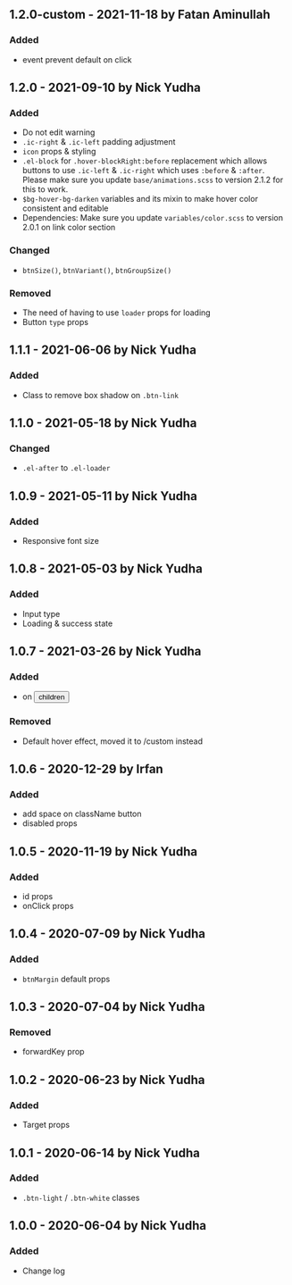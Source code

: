 ## 1.2.0-custom - 2021-11-18 by Fatan Aminullah

### Added

- event prevent default on click

## 1.2.0 - 2021-09-10 by Nick Yudha

### Added

- Do not edit warning
- `.ic-right` & `.ic-left` padding adjustment
- `icon` props & styling
- `.el-block` for `.hover-blockRight:before` replacement which allows buttons to use `.ic-left` & `.ic-right` which uses `:before` & `:after`. Please make sure you update `base/animations.scss` to version 2.1.2 for this to work.
- `$bg-hover-bg-darken` variables and its mixin to make hover color consistent and editable
- Dependencies: Make sure you update `variables/color.scss` to version 2.0.1 on link color section

### Changed

- `btnSize()`, `btnVariant()`, `btnGroupSize()`

### Removed

- The need of having to use `loader` props for loading
- Button `type` props

## 1.1.1 - 2021-06-06 by Nick Yudha

### Added

- Class to remove box shadow on `.btn-link`

## 1.1.0 - 2021-05-18 by Nick Yudha

### Changed

- `.el-after` to `.el-loader`

## 1.0.9 - 2021-05-11 by Nick Yudha

### Added

- Responsive font size

## 1.0.8 - 2021-05-03 by Nick Yudha

### Added

- Input type
- Loading & success state

## 1.0.7 - 2021-03-26 by Nick Yudha

### Added

- <span> on <button> children

### Removed

- Default hover effect, moved it to /custom instead

## 1.0.6 - 2020-12-29 by Irfan

### Added

- add space on className button
- disabled props

## 1.0.5 - 2020-11-19 by Nick Yudha

### Added

- id props
- onClick props

## 1.0.4 - 2020-07-09 by Nick Yudha

### Added

- `btnMargin` default props

## 1.0.3 - 2020-07-04 by Nick Yudha

### Removed

- forwardKey prop

## 1.0.2 - 2020-06-23 by Nick Yudha

### Added

- Target props

## 1.0.1 - 2020-06-14 by Nick Yudha

### Added

- `.btn-light` / `.btn-white` classes

## 1.0.0 - 2020-06-04 by Nick Yudha

### Added

- Change log

